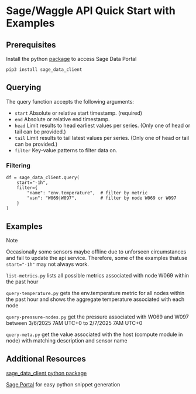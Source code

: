 # Sage/Waggle API Quick Start with Examples

## Prerequisites

Install the python [package](https://pypi.org/project/sage-data-client/) to access Sage Data Portal

```python3
pip3 install sage_data_client
```

## Querying

The query function accepts the following arguments:

- `start` Absolute or relative start timestamp. (required)
- `end` Absolute or relative end timestamp.
- `head` Limit results to head earliest values per series. (Only one of head or tail can be provided.)
- `tail` Limit results to tail latest values per series. (Only one of head or tail can be provided.)
- `filter` Key-value patterns to filter data on.

### Filtering

```python3
df = sage_data_client.query(
    start="-1h",
    filter={
        "name": "env.temperature",  # filter by metric
        "vsn": "W069|W097",         # filter by node W069 or W097
    }
)
```

## Examples

> [!NOTE]  
> Occasionally some sensors maybe offline due to unforseen circumstances and fail to update the api service. Therefore, some of the examples thatuse `start="-1h"` may not always work.

`list-metrics.py` lists all possible metrics associated with node W069 within the past hour

`query-temperature.py` gets the env.temperature metric for all nodes within the past hour and shows the aggregate temperature associated with each node

`query-pressure-nodes.py` get the pressure associated with W069 and W097 between 3/6/2025 7AM UTC+0 to 2/7/2025 7AM UTC+0

`query-meta.py` get the value associated with the host (compute module in node) with matching description and sensor name

## Additional Resources

[sage_data_client python package](https://pypi.org/project/sage-data-client/)

[Sage Portal](https://portal.sagecontinuum.org/query-browser?start=-1m&page=0) for easy python snippet generation
